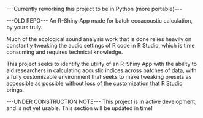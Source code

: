 ---Currently reworking this project to be in Python (more portable)---



---OLD REPO---
An R-Shiny App made for batch ecoacoustic calculation, by yours truly.

Much of the ecological sound analysis work that is done relies heavily on constantly tweaking the audio settings of R code in R Studio,
which is time consuming and requires technical knowledge. 

This project seeks to identify the utility of an R-Shiny App with the ability to aid researchers in calculating acoustic indices across
batches of data, with a fully customizable environment that seeks to make tweaking presets as accessible as possible without loss of the customization
that R Studio brings.

---UNDER CONSTRUCTION NOTE---
This project is in active development, and is not yet usable. This section will be updated in time!
